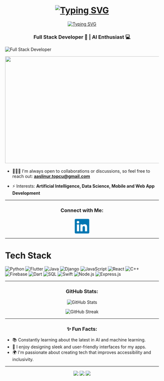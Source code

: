 <h1 align="center">
<a href="https://git.io/typing-svg"><img src="https://readme-typing-svg.demolab.com?font=Fira+Code&weight=700&size=30&letterSpacing=bold&pause=1000&color=C648F7&center=true&vCenter=true&multiline=true&repeat=false&width=460&lines=Hi+%F0%9F%91%8B%F0%9F%8F%BB%2C+I'm+Asl%C4%B1nur+Topcu!" alt="Typing SVG" /></a>
</h1>
<p align="center">
<a href="https://git.io/typing-svg"><img src="https://readme-typing-svg.demolab.com?font=Fira+Code&weight=500&size=21&pause=1000&color=F7F7F7&center=true&vCenter=true&width=550&height=64&lines=+Full+Stack+Developer+%F0%9F%91%A9%F0%9F%8F%BB%E2%80%8D%F0%9F%92%BB%7C+AI+Enthusiast+%F0%9F%92%BB" alt="Typing SVG" /></a>
  </p>
<h3 align="center">Full Stack Developer 🚀 | AI Enthusiast 💻</h3>


![Full Stack Developer](https://img.shields.io/endpoint?url=https%3A%2F%2Fdynamic-badge-formatter-ynrxn78r2oye.runkit.sh%2F%2Fstatus%3Furl%3Dhttps%3A%2F%2Fgithub.com%2F&query=Aslınur+Topcu&formatter=flat&style=flat-square)


<p align="center">
  <img src="https://media1.giphy.com/media/v1.Y2lkPTc5MGI3NjExeGQzNGdzYmp5NmkyMGtyOWpwdWh0Y21pNm9hMWNhOWxsMnc4bGdteCZlcD12MV9pbnRlcm5hbF9naWZfYnlfaWQmY3Q9Zw/aNqEFrYVnsS52/giphy.webp" width="700" height="350"/>
</p>

- 👩🏻‍💻 I'm always open to collaborations or discussions, so feel free to reach out: **aaslinur.topcu@gmail.com**

- ⚡️ Interests: **Artificial Intelligence, Data Science, Mobile and Web App Development**

---

<h3 align="center">Connect with Me:</h3>
<p align="center">
  <a href="https://linkedin.com/in/https://www.linkedin.com/in/asl%c4%b1nur-topcu-871023253/" target="_blank">
    <img align="center" src="https://raw.githubusercontent.com/devicons/devicon/master/icons/linkedin/linkedin-original.svg" alt="LinkedIn" height="50" width="50"/>
  </a>
</p>

---

# Tech Stack

![Python](https://img.shields.io/badge/Python-306998?style=for-the-badge&logo=python&logoColor=white)
![Flutter](https://img.shields.io/badge/Flutter-02569B?style=for-the-badge&logo=flutter&logoColor=white)
![Java](https://img.shields.io/badge/Java-f89820?style=for-the-badge&logo=java&logoColor=white)
![Django](https://img.shields.io/badge/Django-092E20?style=for-the-badge&logo=django&logoColor=white)
![JavaScript](https://img.shields.io/badge/JavaScript-f7df1e?style=for-the-badge&logo=javascript&logoColor=black)
![React](https://img.shields.io/badge/React-61dafb?style=for-the-badge&logo=react&logoColor=black)
![C++](https://img.shields.io/badge/C++-00599C?style=for-the-badge&logo=cplusplus&logoColor=white)
![Firebase](https://img.shields.io/badge/Firebase-FFCA28?style=for-the-badge&logo=firebase&logoColor=black)
![Dart](https://img.shields.io/badge/Dart-0175C2?style=for-the-badge&logo=dart&logoColor=white)
![SQL](https://img.shields.io/badge/SQL-00618A?style=for-the-badge&logo=postgresql&logoColor=white)
![Swift](https://img.shields.io/badge/Swift-F05138?style=for-the-badge&logo=swift&logoColor=white)
![Node.js](https://img.shields.io/badge/Node.js-68A063?style=for-the-badge&logo=node.js&logoColor=white)
![Express.js](https://img.shields.io/badge/Express.js-303030?style=for-the-badge&logo=express&logoColor=white)

---

<h3 align="center">GitHub Stats:</h3>
<p align="center">
  <img src="https://github-readme-stats.vercel.app/api?username=asli-nur-t&show_icons=true&theme=tokyonight&title_color=ae00ff&locale=en" alt="GitHub Stats" width="500"/>
</p>

<p align="center">
  <img src="https://github-readme-streak-stats.herokuapp.com/?user=asli-nur-t&theme=dark" alt="GitHub Streak" width="500"/>
</p>

---

<h3 align="center">✨ Fun Facts:</h3>
<ul>
  <li>📚 Constantly learning about the latest in AI and machine learning.</li>
  <li>🎨 I enjoy designing sleek and user-friendly interfaces for my apps.</li>
  <li>🌍 I'm passionate about creating tech that improves accessibility and inclusivity.</li>
</ul>

---

<p align="center">
  <img src="https://media.giphy.com/media/jTNG3RF6EwbkpD4LZx/giphy.gif" width="80">
  <img src="https://media.giphy.com/media/836HiJc7pgzy8iNXCn/giphy.gif" width="80">
  <img src="https://media.giphy.com/media/mCRJDo24UvJMA/giphy.gif" width="80">
</p>
